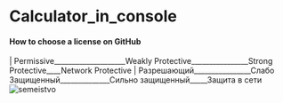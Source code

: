 # Calculator_in_console





#### How to choose a license on GitHub
|  Permissive____________________Weakly Protective________________Strong Protective____Network Protective
|  Разрешающий________________Слабо Защищенный______________Сильно защищенный_____Защита в сети
      ![semeistvo](https://github.com/SAYRUS1/Calculator_in_console/assets/100000618/4f109c32-13c2-4861-8cf4-1c4e8660f543)
